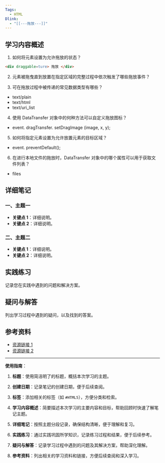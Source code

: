 ```yaml
---
Tags:
  - HTML
Dlink:
  - "[[---拖放---]]"
---
```


## **学习内容概述**

1. 如何将元素设置为允许拖放的状态？

```html
<div draggable=ture> 拖放 </div>
```
2. 元素被拖曳直到放置在指定区域的完整过程中依次触发了哪些拖放事件？

3. 可在拖放过程中被传递的常见数据类型有哪些？

- text/plain
- text/html
- text/uri_list

4. 使用 DataTransfer 对象中的何种方法可以自定义拖放图标？

- event. dragTransfer. setDragImage (image, x, y);

5. 如何将指定元素设置为允许放置元素的目标区域？

- event. preventDefault();

6. 在进行本地文件的拖放时，DataTransfer 对象中的哪个属性可以用于获取文件列表？

- files

## **详细笔记**

### **一、主题一**

- **关键点 1**：详细说明。
- **关键点 2**：详细说明。

### **二、主题二**

- **关键点 1**：详细说明。
- **关键点 2**：详细说明。

## **实践练习**

记录您在实践中遇到的问题和解决方案。

## **疑问与解答**

列出学习过程中遇到的疑问，以及找到的答案。

## **参考资料**

- [资源链接 1](https://chatgpt.com/c/67401c6f-1e40-8012-b86e-c8f3dfdffc5b#)
- [资源链接 2](https://chatgpt.com/c/67401c6f-1e40-8012-b86e-c8f3dfdffc5b#)

---

**使用指南**：

1. **标题**：使用简洁明了的标题，概括本次学习的主题。
    
2. **创建日期**：记录笔记的创建日期，便于后续查阅。
    
3. **标签**：添加相关的标签（如 `#HTML5`），方便分类和检索。
    
4. **学习内容概述**：简要描述本次学习的主要内容和目标，帮助回顾时快速了解笔记主题。
    
5. **详细笔记**：按照主题分段记录，确保结构清晰，便于理解和复习。
    
6. **实践练习**：通过实践巩固所学知识，记录练习过程和结果，便于后续参考。
    
7. **疑问与解答**：记录学习过程中遇到的问题及其解决方案，帮助深化理解。
    
8. **参考资料**：列出相关的学习资料和链接，方便后续查阅和深入学习。
    
